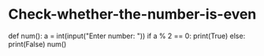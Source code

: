 # Check-whether-the-number-is-even
def num():
    a = int(input("Enter number: "))
    if a % 2 == 0:
        print(True)
    else:
        print(False)
num()
